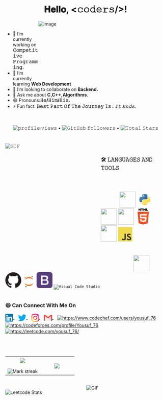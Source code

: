 <h1 align="center">
  𝐇𝐞𝐥𝐥𝐨, &lt;𝚌𝚘𝚍𝚎𝚛𝚜/&gt;!
</h1>

<img align="right" height="180" width="400" alt="image" src="https://codeforces-stats-api.herokuapp.com/stats?username=Yousuf_76&theme=2"/>

<br/>


- 🔭 I’m currently working on **𝙲𝚘𝚖𝚙𝚎𝚝𝚒𝚝𝚒𝚟𝚎 𝙿𝚛𝚘𝚐𝚛𝚊𝚖𝚖𝚒𝚗𝚐.**
- 🌱 I’m currently learning **Web Development**
- 👯 I’m looking to collaborate on **Backend.**
- 💬 Ask me about **C,C++,Algorithms**.
- 😄 Pronouns:**𝙷𝚎/𝙷𝚒𝚖/𝙷𝚒𝚜.**
- ⚡ Fun fact:  **𝙱𝚎𝚜𝚝 𝙿𝚊𝚛𝚝 𝙾𝚏 𝚃𝚑𝚎 𝙹𝚘𝚞𝚛𝚗𝚎𝚢 𝙸𝚜 : *𝙸𝚝 𝙴𝚗𝚍𝚜.***

<br/>
<p align="center">
   <img src="https://gpvc.arturio.dev/yousufrehan" alt="𝚙𝚛𝚘𝚏𝚒𝚕𝚎 𝚟𝚒𝚎𝚠𝚜"> • 
  <img alt="𝙶𝚒𝚝𝙷𝚞𝚋 𝚏𝚘𝚕𝚕𝚘𝚠𝚎𝚛𝚜" src="https://img.shields.io/github/followers/yousufrehan?label=Followers&style=social"> •   
  <img src="https://img.shields.io/github/stars/yousufrehan?label=Stars" alt="𝚃𝚘𝚝𝚊𝚕 𝚂𝚝𝚊𝚛𝚜">
</p>

#

<img align="left" height="400px" width="300px" alt="𝙶𝙸𝙵" src="https://media.giphy.com/media/fwbzI2kV3Qrlpkh59e/giphy.gif"/>
<br/>

### 🛠&nbsp;**𝙻𝙰𝙽𝙶𝚄𝙰𝙶𝙴𝚂 𝙰𝙽𝙳 𝚃𝙾𝙾𝙻𝚂**  


<br/>
<br/>

&nbsp;&nbsp;&nbsp;&nbsp;&nbsp;&nbsp;&nbsp;&nbsp;&nbsp;&nbsp;&nbsp;&nbsp;&nbsp;&nbsp;
<code><img height="50" width="50" src="https://images.vexels.com/media/users/3/166401/isolated/preview/b82aa7ac3f736dd78570dd3fa3fa9e24-java-programming-language-icon-by-vexels.png"></code>
<code><img height="50" width="50" src="https://raw.githubusercontent.com/github/explore/80688e429a7d4ef2fca1e82350fe8e3517d3494d/topics/python/python.png"></code>
<code><img height="50" width="50" src="https://www.naveedashfaq.me/img/c++.png"></code>
<code><img height="50" width="50" src="https://cdn.iconscout.com/icon/free/png-512/c-programming-569564.png"></code>
<code><img height="50" width="50" src="https://raw.githubusercontent.com/github/explore/80688e429a7d4ef2fca1e82350fe8e3517d3494d/topics/html/html.png"></code>
<code><img height="50" width="50" src="https://cdn.iconscout.com/icon/free/png-256/css-131-722685.png"></code>
<code><img height="45" width="45" src="https://raw.githubusercontent.com/github/explore/80688e429a7d4ef2fca1e82350fe8e3517d3494d/topics/javascript/javascript.png"></code>

#
&nbsp;&nbsp;&nbsp;&nbsp;&nbsp;&nbsp;&nbsp;&nbsp;&nbsp;&nbsp;&nbsp;&nbsp;&nbsp;&nbsp;&nbsp;&nbsp;&nbsp;&nbsp;&nbsp;&nbsp;&nbsp;&nbsp;&nbsp;&nbsp;&nbsp;
<code><img height="50" width="50" src="https://upload.wikimedia.org/wikipedia/commons/thumb/3/3f/Git_icon.svg/1024px-Git_icon.svg.png"></code>
<code><img height="50" width="50" src="https://raw.githubusercontent.com/github/explore/80688e429a7d4ef2fca1e82350fe8e3517d3494d/topics/github-api/github-api.png"></code>
<code><img height="40" width="40" src="https://raw.githubusercontent.com/github/explore/80688e429a7d4ef2fca1e82350fe8e3517d3494d/topics/jupyter-notebook/jupyter-notebook.png"></code>
<code><img height="50" width="50" src="https://raw.githubusercontent.com/github/explore/80688e429a7d4ef2fca1e82350fe8e3517d3494d/topics/bootstrap/bootstrap.png"></code>
<code><img height="50" width="50" src="https://raw.githubusercontent.com/UjwalKandi/UjwalKandi/changes-to-readme/svg/visual-studio-code-1.svg" alt="Visual Code Studio"></code>



#
</p>  
  
  <div align="left">
  <h3><b>😄 Can Connect With Me On</b></h3>

  </div>

  
<p align="left">
<a href="https://www.linkedin.com/in/yousuf-rehan-2b55aa205" target="_blank">
  <img align="center" alt="yousuf rehan | Linkedin" width="24px" src="https://github.com/SatYu26/SatYu26/blob/master/Assets/Linkedin.svg" />
</a> &nbsp;&nbsp;
<a href="https://twitter.com/YousufRehan7?s=08" target="_blank">
  <img align="center" alt="yousuf rehan | Twitter" width="26px" src="https://github.com/SatYu26/SatYu26/blob/master/Assets/Twitter.svg" />
</a> &nbsp;&nbsp;
<a href="https://instagram.com/yousuf__rehan?igshid=YmMyMTA2M2Y=" target="_blank">
  <img align="center" alt="yousuf rehan | Instagram" width="24px" src="https://github.com/SatYu26/SatYu26/blob/master/Assets/Instagram.svg" />
</a> &nbsp;&nbsp;
<a href="mailto:mdyousuf7620@gmail.com" >
  <img align="center" alt="yousuf rehan | Gmail" width="26px" src="https://github.com/SatYu26/SatYu26/blob/master/Assets/Gmail.svg" />
</a> &nbsp;&nbsp;
  <a href="https://www.codechef.com/users/yousuf_76" target="blank"><img align="center" src="https://cdn.jsdelivr.net/npm/simple-icons@3.1.0/icons/codechef.svg" alt="https://www.codechef.com/users/yousuf_76" height="30" width="40" /></a>&nbsp;&nbsp;
<a href="https://codeforces.com/profile/Yousuf_76" target="blank"><img align="center" src="https://raw.githubusercontent.com/rahuldkjain/github-profile-readme-generator/master/src/images/icons/Social/codeforces.svg" alt="https://codeforces.com/profile/Yousuf_76" height="30" width="40" /></a>&nbsp;&nbsp;
<a href="https://leetcode.com/yousuf_76/" target="blank"><img align="center" src="https://raw.githubusercontent.com/rahuldkjain/github-profile-readme-generator/master/src/images/icons/Social/leet-code.svg" alt="https://leetcode.com/yousuf_76/" height="30" width="40" /></a>&nbsp;&nbsp;
<p>
  
  
  #
<p  align="center">

                  
  <br>

  
  
  
<table border="0" align="center">
<tr border="0">
<td width="50%" align="center">
  
  <img  align="center"  src="https://github-readme-stats.vercel.app/api?username=yousufrehan&theme=cobalt&show_icons=true&count_private=true" />
  <br></br>
  <img  title="🔥 Get streak stats for your profile at git.io/streak-stats" alt="Mark streak" src="https://github-readme-streak-stats.herokuapp.com/?user=yousufrehan&theme=dark&hide_border=true" />


  
</td>

<td width="50%" align="center">

  <img  align="center"  src="https://github-readme-stats.anuraghazra1.vercel.app/api/top-langs/?username=yousufrehan&theme=dark&hide_border=true&no-bg=true&no-frame=true&langs_count=10"/>
  
  </td>
</tr>
</table>

<br>


<!-- leetcode status -->
<img align="right" height="250" width="250" alt="GIF" src="https://media.giphy.com/media/B6wdZEDP2TXRkA83o5/giphy.gif" />
<!-- <img align="right" height="300px" width="300px" alt="𝙶𝙸𝙵" src="https://camo.githubusercontent.com/3b7c592ede97b6138ffd4b1cc1541c2f3b11fd39/687474703a2f2f33312e6d656469612e74756d626c722e636f6d2f31376665613932306666333665663466356238373764353231366137616164392f74756d626c725f6d6f39786a65387a5a34317163626975666f315f313238302e676966"/>
<br/> -->

  ![Leetcode Stats](https://leetcard.jacoblin.cool/yousuf_76?theme=nord)
 

 
